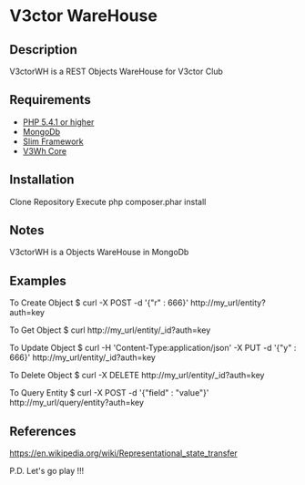 # V3ctor WareHouse #

## Description ##
V3ctorWH is a REST Objects WareHouse for V3ctor Club

## Requirements ##
* [PHP 5.4.1 or higher](http://www.php.net/)
* [MongoDb](http://www.mongodb.org/)
* [Slim Framework](http://www.slimframework.com/)
* [V3Wh Core](https://github.com/yorch81/v3wh)

## Installation ##
Clone Repository
Execute php composer.phar install

## Notes ##
V3ctorWH is a Objects WareHouse in MongoDb

## Examples ##
To Create Object
$ curl -X POST -d '{"r" : 666}' http://my_url/entity?auth=key

To Get Object
$ curl http://my_url/entity/_id?auth=key

To Update Object
$ curl -H 'Content-Type:application/json' -X PUT -d '{"y" : 666}' http://my_url/entity/_id?auth=key

To Delete Object
$ curl -X DELETE http://my_url/entity/_id?auth=key

To Query Entity
$ curl -X POST -d '{"field" : "value"}' http://my_url/query/entity?auth=key

## References ##
https://en.wikipedia.org/wiki/Representational_state_transfer

P.D. Let's go play !!!




